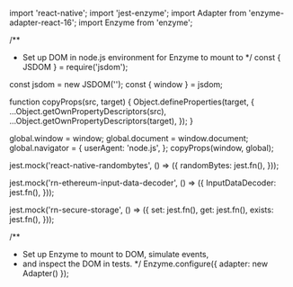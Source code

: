 import 'react-native';
import 'jest-enzyme';
import Adapter from 'enzyme-adapter-react-16';
import Enzyme from 'enzyme';

/**
 * Set up DOM in node.js environment for Enzyme to mount to
 */
const { JSDOM } = require('jsdom');

const jsdom = new JSDOM('<!doctype html><html><body></body></html>');
const { window } = jsdom;

function copyProps(src, target) {
  Object.defineProperties(target, {
    ...Object.getOwnPropertyDescriptors(src),
    ...Object.getOwnPropertyDescriptors(target),
  });
}

global.window = window;
global.document = window.document;
global.navigator = {
  userAgent: 'node.js',
};
copyProps(window, global);

jest.mock('react-native-randombytes', () => ({
  randomBytes: jest.fn(),
}));

jest.mock('rn-ethereum-input-data-decoder', () => ({
  InputDataDecoder: jest.fn(),
}));

jest.mock('rn-secure-storage', () => ({
  set: jest.fn(),
  get: jest.fn(),
  exists: jest.fn(),
}));

/**
 * Set up Enzyme to mount to DOM, simulate events,
 * and inspect the DOM in tests.
 */
Enzyme.configure({ adapter: new Adapter() });
